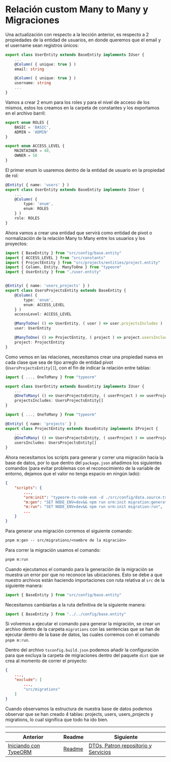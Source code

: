 # Relación custom Many to Many y Migraciones

Una actualización con respecto a la lección anterior, es respecto a 2 propiedades de la entidad de usuarios, en donde queremos que el email y el username sean registros únicos:

```ts
export class UserEntity extends BaseEntity implements IUser {
    ...
    @Column( { unique: true } )
    email: string

    @Column( { unique: true } )
    username: string
    ...
}
```

Vamos a crear 2 enum para los roles y para el nivel de acceso de los mismos, estos los creamos en la carpeta de constantes y los exportamos en el archivo barril:

```ts
export enum ROLES {
    BASIC = 'BASIC',
    ADMIN = 'ADMIN'
}

export enum ACCESS_LEVEL {
    MAINTAINER = 40,
    OWNER = 50
}
```

El primer enum lo usaremos dentro de la entidad de usuario en la propiedad de rol:

```ts
@Entity( { name: 'users' } )
export class UserEntity extends BaseEntity implements IUser {
    ...
    @Column( {
        type: 'enum',
        enum: ROLES
    } )
    role: ROLES
}
```

Ahora vamos a crear una entidad que servirá como entidad de pivot o normalización de la relación Many to Many entre los usuarios y los proyectos:

```ts
import { BaseEntity } from "src/config/base.entity"
import { ACCESS_LEVEL } from "src/constants"
import { ProjectEntity } from "src/projects/entities/project.entity"
import { Column, Entity, ManyToOne } from "typeorm"
import { UserEntity } from "./user.entity"


@Entity( { name: 'users_projects' } )
export class UsersProjectsEntity extends BaseEntity {
    @Column( {
        type: 'enum',
        enum: ACCESS_LEVEL
    } )
    accessLevel: ACCESS_LEVEL

    @ManyToOne( () => UserEntity, ( user ) => user.projectsIncludes )
    user: UserEntity

    @ManyToOne( () => ProjectEntity, ( project ) => project.usersIncludes )
    project: ProjectEntity
}
```

Como vemos en las relaciones, necesitamos crear una propiedad nueva en cada clase que sea de tipo arreglo de entidad pivot (`UsersProjectsEntity[]`), con el fin de indicar la relación entre tablas:

```ts
import { ..., OneToMany } from "typeorm"

export class UserEntity extends BaseEntity implements IUser {
    ...
    @OneToMany( () => UsersProjectsEntity, ( userProject ) => userProject.user )
    projectsIncludes: UsersProjectsEntity[]
}
```

```ts
import { ..., OneToMany } from "typeorm"

@Entity( { name: 'projects' } )
export class ProjectEntity extends BaseEntity implements IProject {
    ...
    @OneToMany( () => UsersProjectsEntity, ( userProject ) => userProject.project )
    usersIncludes: UsersProjectsEntity[]
}
```

Ahora necesitamos los scripts para generar y correr una migración hacia la base de datos, por lo que dentro del `package.json` añadimos los siguientes comandos (para evitar problemas con el reconocimiento de la variable de entorno, dejamos que el valor no tenga espacio en ningún lado):

```json
{
    "scripts": {
        ...,
        "orm:init": "typeorm-ts-node-esm -d ./src/config/data.source.ts",
        "m:gen": "SET NODE_ENV=dev&& npm run orm:init migration:generate",
        "m:run": "SET NODE_ENV=dev&& npm run orm:init migration:run",
        ...
    }
}
```

Para generar una migración corremos el siguiente comando:

```txt
pnpm m:gen -- src/migrations/<nombre de la migración>
```

Para correr la migración usamos el comando:

```txt
pnpm m:run
```

Cuando ejecutamos el comando para la generación de la migración se muestra un error por que no reconoce las ubicaciones. Esto se debe a que nuestro archivos están haciendo importaciones con ruta relativa al `src` de la siguiente manera:

```ts
import { BaseEntity } from "src/config/base.entity"
```

Necesitamos cambiarlas a la ruta definitiva de la siguiente manera:

```ts
import { BaseEntity } from "../../config/base.entity"
```

Si volvemos a ejecutar el comando para generar la migración, se crear un archivo dentro de la carpeta `migrations` con las sentencias que se han de ejecutar dentro de la base de datos, las cuales corremos con el comando `pnpm m:run`.

Dentro del archivo `tsconfig.build.json` podemos añadir la configuración para que excluya la carpeta de migraciones dentro del paquete `dist` que se crea al momento de correr el proyecto:

```json
{
    ...,
    "exclude": [
        ...,
        "src/migrations"
    ]
}
```

Cuando observamos la estructura de nuestra base de datos podemos observar que se han creado 4 tablas: projects, users, users_projects y migrations, lo cual significa que todo ha ido bien.

___

| Anterior                                                 | Readme                 | Siguiente                                                                         |
| -------------------------------------------------------- | ---------------------- | --------------------------------------------------------------------------------- |
| [Iniciando con TypeORM](./P4T1_Iniciando_con_TypeORM.md) | [Readme](../README.md) | [DTOs, Patron repositorio y Servicios](P6T1_DTOS_Patron_Repositorio_Servicios.md) |
